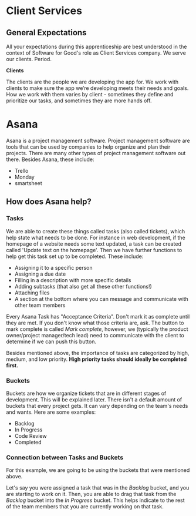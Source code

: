 # Client Services
## General Expectations
All your expectations during this apprenticeship are best understood in the context of Software for Good's role as Client Services company. We serve our clients. Period.
  
**Clients**
  
The clients are the people we are developing the app for. We work with clients to make sure the app we’re developing meets their needs and goals. How we work with them varies by client - sometimes they define and prioritize our tasks, and sometimes they are more hands off.

# Asana
Asana is a project management software. Project management software are tools that can be used by companies to help organize and plan their projects. There are many other types of project management software out there. Besides Asana, these include:
- Trello
- Monday
- smartsheet

## How does Asana help?
### **Tasks**
We are able to create these things called tasks (also called tickets), which help state what needs to be done. For instance in web development, if the homepage of a website needs some text updated, a task can be created called 'Update text on the homepage'. Then we have further functions to help get this task set up to be completed. These include:
- Assigning it to a specific person
- Assigning a due date
- Filling in a description with more specific details
- Adding subtasks (that also get all these other functions!)
- Attaching files
- A section at the bottom where you can message and communicate with other team members
  
Every Asana Task has "Acceptance Criteria". Don't mark it as complete until they are met. If you don't know what those criteria are, ask. The button to mark complete is called *Mark complete*, however, we (typically the product owner/project manager/tech lead) need to communicate with the client to determine if we can push this button. 
  
Besides mentioned above, the importance of tasks are categorized by high, medium, and low priority. **High priority tasks should ideally be completed first.**
  
### **Buckets**  
Buckets are how we organize tickets that are in different stages of development. This will be explained later. There isn't a default amount of buckets that every project gets. It can vary depending on the team's needs and wants. Here are some examples:
- Backlog
- In Progress
- Code Review
- Completed
  
### **Connection between Tasks and Buckets**
For this example, we are going to be using the buckets that were mentioned above.
  
Let's say you were assigned a task that was in the *Backlog* bucket, and you are starting to work on it. Then, you are able to drag that task from the *Backlog* bucket into the *In Progress* bucket. This helps indicate to the rest of the team members that you are currently working on that task.